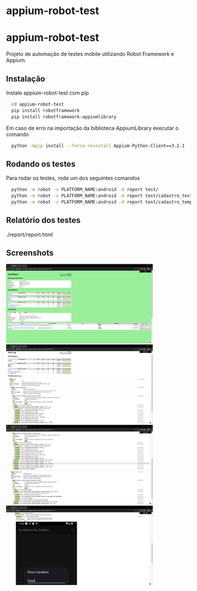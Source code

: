 # appium-robot-test

# appium-robot-test
Projeto de automação de testes mobile utilizando Robot Framework e Appium.

## Instalação
Instale appium-robot-test com pip

```bash
  cd appium-robot-test
  pip install robotframework
  pip install robotframework-appiumlibrary
```

Em caso de erro na importação da biblioteca AppiumLibrary executar o comando
```bash
  python -mpip install --force-reinstall Appium-Python-Client==3.2.1
```

## Rodando os testes
Para rodar os testes, rode um dos seguintes comandos
```bash
  python -m robot -v PLATFORM_NAME:android -d report test/
  python -m robot -v PLATFORM_NAME:android -d report test/cadastro_test.robot
  python -m robot -v PLATFORM_NAME:android -d report test/cadastro_template_test.robot
```

## Relatório dos testes
./report/report.html

## Screenshots
<img src="https://github.com/rlhorochovec/appium-robot-test/blob/develop/Screenshots/01_report.PNG" width="400" /> <img src="https://github.com/rlhorochovec/appium-robot-test/blob/develop/Screenshots/02_log.PNG" width="400" /><br />
<img src="https://github.com/rlhorochovec/appium-robot-test/blob/develop/Screenshots/03_log.PNG" width="400" /> <img src="https://github.com/rlhorochovec/appium-robot-test/blob/develop/Screenshots/04_log.PNG" width="400" />